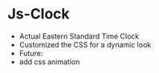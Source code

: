# Js-Clock

- Actual Eastern Standard Time Clock
- Customized the CSS for a dynamic look 
- Future:
- add css animation




